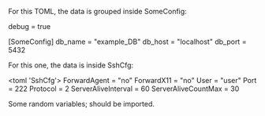 
<set debug=false User=? />

For this TOML, the data is grouped inside SomeConfig:

<toml>
debug = true

[SomeConfig]
db_name = "example_DB"
db_host = "localhost"
db_port = 5432
</toml>

For this one, the data is inside SshCfg:

<toml 'SshCfg'>
ForwardAgent = "no"
ForwardX11 = "no"
User = "user"
Port = 222
Protocol = 2
ServerAliveInterval = 60
ServerAliveCountMax = 30
</toml>

Some random variables; should <yesOrNo freeze=1/> be imported.

<randomInt freeze=1/>
